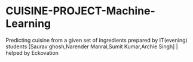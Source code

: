 # CUISINE-PROJECT-Machine-Learning
Predicting cuisine from a given set of ingredients prepared by IT(evening) students [Saurav ghosh,Narender Manral,Sumit Kumar,Archie Singh] | helped by Eckovation
